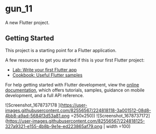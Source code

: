 # gun_11

A new Flutter project.

## Getting Started

This project is a starting point for a Flutter application.

A few resources to get you started if this is your first Flutter project:

- [Lab: Write your first Flutter app](https://docs.flutter.dev/get-started/codelab)
- [Cookbook: Useful Flutter samples](https://docs.flutter.dev/cookbook)

For help getting started with Flutter development, view the
[online documentation](https://docs.flutter.dev/), which offers tutorials,
samples, guidance on mobile development, and a full API reference.

![Screenshot_1678737178 ](https://user-images.githubusercontent.com/82556567/224818118-3a001512-08d8-4bb8-a9ad-5684f3d53a81.png =250x250))
![Screenshot_1678737172](https://user-images.githubusercontent.com/82556567/224818125-327a9321-e155-4b8b-9e1e-ed223865af79.png | width =100)
